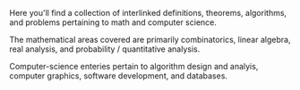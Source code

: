 Here you'll find a collection of interlinked definitions, theorems, algorithms, and problems pertaining to math and computer science.

The mathematical areas covered are primarily combinatorics, linear algebra, real analysis, and probability / quantitative analysis.

Computer-science enteries pertain to algorithm design and analyis, computer graphics, software development, and databases.